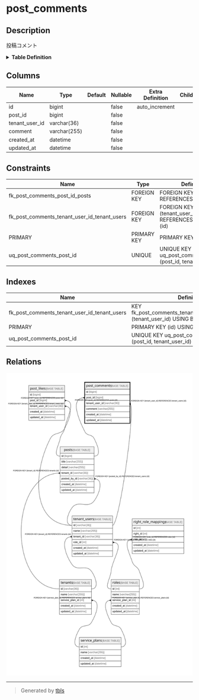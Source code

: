 # post_comments

## Description

投稿コメント

<details>
<summary><strong>Table Definition</strong></summary>

```sql
CREATE TABLE `post_comments` (
  `id` bigint NOT NULL AUTO_INCREMENT,
  `post_id` bigint NOT NULL,
  `tenant_user_id` varchar(36) NOT NULL,
  `comment` varchar(255) NOT NULL,
  `created_at` datetime NOT NULL,
  `updated_at` datetime NOT NULL,
  PRIMARY KEY (`id`),
  UNIQUE KEY `uq_post_comments_post_id` (`post_id`,`tenant_user_id`),
  KEY `fk_post_comments_tenant_user_id_tenant_users` (`tenant_user_id`),
  CONSTRAINT `fk_post_comments_post_id_posts` FOREIGN KEY (`post_id`) REFERENCES `posts` (`id`) ON DELETE CASCADE,
  CONSTRAINT `fk_post_comments_tenant_user_id_tenant_users` FOREIGN KEY (`tenant_user_id`) REFERENCES `tenant_users` (`id`) ON DELETE CASCADE
) ENGINE=InnoDB DEFAULT CHARSET=utf8mb4 COLLATE=utf8mb4_0900_ai_ci COMMENT='投稿コメント'
```

</details>

## Columns

| Name | Type | Default | Nullable | Extra Definition | Children | Parents | Comment |
| ---- | ---- | ------- | -------- | --------------- | -------- | ------- | ------- |
| id | bigint |  | false | auto_increment |  |  |  |
| post_id | bigint |  | false |  |  | [posts](posts.md) |  |
| tenant_user_id | varchar(36) |  | false |  |  | [tenant_users](tenant_users.md) |  |
| comment | varchar(255) |  | false |  |  |  |  |
| created_at | datetime |  | false |  |  |  |  |
| updated_at | datetime |  | false |  |  |  |  |

## Constraints

| Name | Type | Definition |
| ---- | ---- | ---------- |
| fk_post_comments_post_id_posts | FOREIGN KEY | FOREIGN KEY (post_id) REFERENCES posts (id) |
| fk_post_comments_tenant_user_id_tenant_users | FOREIGN KEY | FOREIGN KEY (tenant_user_id) REFERENCES tenant_users (id) |
| PRIMARY | PRIMARY KEY | PRIMARY KEY (id) |
| uq_post_comments_post_id | UNIQUE | UNIQUE KEY uq_post_comments_post_id (post_id, tenant_user_id) |

## Indexes

| Name | Definition |
| ---- | ---------- |
| fk_post_comments_tenant_user_id_tenant_users | KEY fk_post_comments_tenant_user_id_tenant_users (tenant_user_id) USING BTREE |
| PRIMARY | PRIMARY KEY (id) USING BTREE |
| uq_post_comments_post_id | UNIQUE KEY uq_post_comments_post_id (post_id, tenant_user_id) USING BTREE |

## Relations

![er](post_comments.svg)

---

> Generated by [tbls](https://github.com/k1LoW/tbls)
